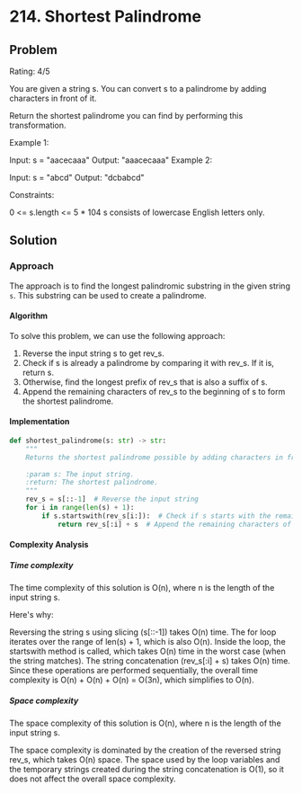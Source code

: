 # 214. Shortest Palindrome

## Problem

Rating: 4/5

You are given a string s. You can convert s to a palindrome by adding characters in front of it.

Return the shortest palindrome you can find by performing this transformation.

Example 1:

Input: s = "aacecaaa"
Output: "aaacecaaa"
Example 2:

Input: s = "abcd"
Output: "dcbabcd"

Constraints:

0 <= s.length <= 5 * 104
s consists of lowercase English letters only.

## Solution

### Approach

The approach is to find the longest palindromic substring in the given string `s`. This substring can be used to create a palindrome.

#### Algorithm

To solve this problem, we can use the following approach:

1. Reverse the input string s to get rev_s.
2. Check if s is already a palindrome by comparing it with rev_s. If it is, return s.
3. Otherwise, find the longest prefix of rev_s that is also a suffix of s.
4. Append the remaining characters of rev_s to the beginning of s to form the shortest palindrome.

#### Implementation

```python
def shortest_palindrome(s: str) -> str:
    """
    Returns the shortest palindrome possible by adding characters in front of the input string.
    
    :param s: The input string.
    :return: The shortest palindrome.
    """
    rev_s = s[::-1]  # Reverse the input string
    for i in range(len(s) + 1):
        if s.startswith(rev_s[i:]):  # Check if s starts with the remaining characters of rev_s
            return rev_s[:i] + s  # Append the remaining characters of rev_s to the beginning of s
```

#### Complexity Analysis

##### Time complexity

The time complexity of this solution is O(n), where n is the length of the input string s.

Here's why:

Reversing the string s using slicing (s[::-1]) takes O(n) time.
The for loop iterates over the range of len(s) + 1, which is also O(n).
Inside the loop, the startswith method is called, which takes O(n) time in the worst case (when the string matches).
The string concatenation (rev_s[:i] + s) takes O(n) time.
Since these operations are performed sequentially, the overall time complexity is O(n) + O(n) + O(n) = O(3n), which simplifies to O(n).

##### Space complexity

The space complexity of this solution is O(n), where n is the length of the input string s.

The space complexity is dominated by the creation of the reversed string rev_s, which takes O(n) space. The space used by the loop variables and the temporary strings created during the string concatenation is O(1), so it does not affect the overall space complexity.
